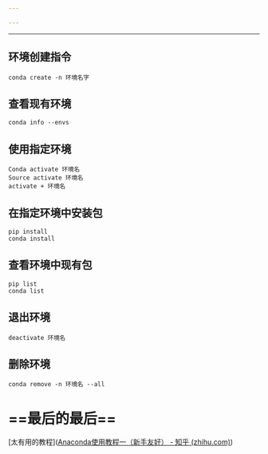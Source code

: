 ```yaml
---

---
```

---
## 环境创建指令
```text
conda create -n 环境名字
```
## 查看现有环境

```text
conda info --envs
```
## 使用指定环境
```text
Conda activate 环境名
Source activate 环境名
activate + 环境名
```
## 在指定环境中安装包
```text
pip install
conda install
```
## 查看环境中现有包
```text
pip list
conda list
```
## 退出环境
```text
deactivate 环境名
```
## 删除环境
```text
conda remove -n 环境名 --all
```

# **==最后的最后==**
[太有用的教程]([Anaconda使用教程一（新手友好） - 知乎 (zhihu.com)](https://zhuanlan.zhihu.com/p/348120084))

